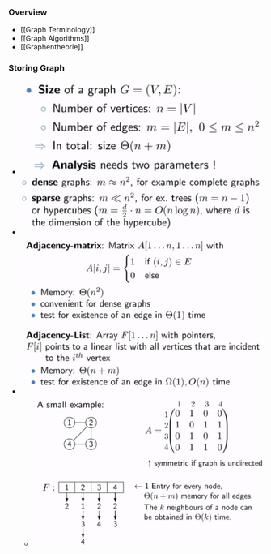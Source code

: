 ### Overview
+ [[Graph Terminology]]
+ [[Graph Algorithms]]
+ [[Graphentheorie]]

### Storing Graph
+ ![](../../../../../z_images/Pasted%20image%2020221227224433.png)
+ ![](../../../../../z_images/Pasted%20image%2020221227224514.png)
+ ![](../../../../../z_images/Pasted%20image%2020221227224723.png)
	+ ![](../../../../../z_images/Pasted%20image%2020221227224809.png)
